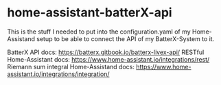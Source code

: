 # home-assistant-batterX-api

This is the stuff I needed to put into the configuration.yaml of my Home-Assistand setup to be able to connect the API of my BatterX-System to it.

BatterX API docs: https://batterx.gitbook.io/batterx-livex-api/
RESTful Home-Assistant docs: https://www.home-assistant.io/integrations/rest/
Riemann sum integral Home-Assistand docs: https://www.home-assistant.io/integrations/integration/
